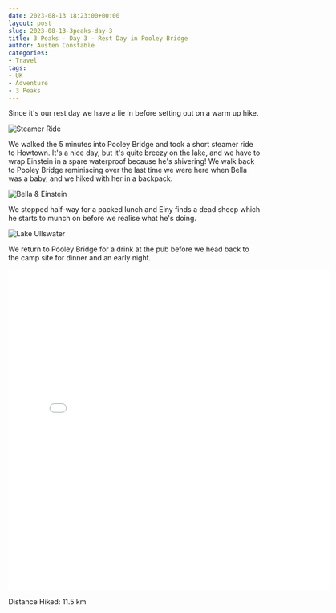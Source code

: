 ```yaml
---
date: 2023-08-13 18:23:00+00:00
layout: post
slug: 2023-08-13-3peaks-day-3
title: 3 Peaks - Day 3 - Rest Day in Pooley Bridge
author: Austen Constable
categories:
- Travel
tags:
- UK
- Adventure
- 3 Peaks
---
```


Since it's our rest day we have a lie in before setting out on a warm up hike. 

![Steamer Ride](../images/2023/08/2023-08-13-IMG_2572.jpeg)

We walked the 5 minutes into Pooley Bridge and took a short steamer ride to Howtown.
It's a nice day, but it's quite breezy on the lake, and we have to wrap Einstein in a spare waterproof because he's shivering!
We walk back to Pooley Bridge reminiscing over the last time we were here when Bella was a baby, and we hiked with her in a backpack.

![Bella & Einstein](../images/2023/08/2023-08-13-IMG_2590.jpeg)

We stopped half-way for a packed lunch and Einy finds a dead sheep which he starts to munch on before we realise what he's doing.

![Lake Ullswater](../images/2023/08/2023-08-13-IMG_2578.jpeg)

We return to Pooley Bridge for a drink at the pub before we head back to the camp site for dinner and an early night.

<iframe src="../html/2023/08/2023-08-13-3peaks-day-3.html" width="640" height="640" style="border:none;" scrolling="no"></iframe>

Distance Hiked: 11.5 km
